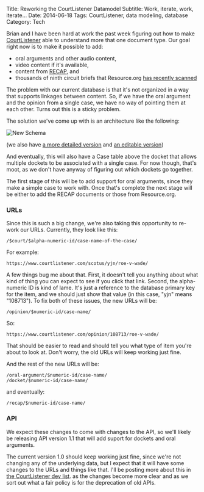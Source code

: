 Title: Reworking the CourtListener Datamodel
Subtitle: Work, iterate, work, iterate&hellip;
Date: 2014-06-18
Tags: CourtListener, data modeling, database
Category: Tech

Brian and I have  been hard at work the past week figuring out how to make 
[CourtListener][0] able to understand more that one document type. Our goal
 right now is to make it possible to add:

 - oral arguments and other audio content,
 - video content if it's available,
 - content from [RECAP][5], and
 - thousands of ninth circuit briefs that Resource.org [has recently scanned][1]

The problem with our current database is that it's not organized in a way 
that supports linkages between content. So, if we have the oral argument 
and the opinion from a single case, we have no way of pointing them at each
other. Turns out this is a sticky problem. 

The solution we've come up with is an architecture like the following:

![New Schema]({filename}/images/new-schema-design-compact_0.png)

(we also have [a more detailed version][3] and [an editable version][4])

And eventually, this will also have a Case table above the docket that 
allows multiple dockets to be associated with a single case. For now though,
that's moot, as we don't have anyway of figuring out which dockets go 
together. 

The first stage of this will be to add support for oral arguments, 
since they make a simple case to work with. Once that's complete the next 
stage will be either to add the RECAP documents or those from Resource.org. 

### URLs

Since this is such a big change, we're also taking this opportunity to 
re-work our URLs. Currently, they look like this:

    /$court/$alpha-numeric-id/case-name-of-the-case/

For example:

    https://www.courtlistener.com/scotus/yjn/roe-v-wade/

A few things bug me about that. First, it doesn't tell you anything about 
what kind of thing you can expect to see if you click that link. Second, 
the alpha-numeric ID is kind of lame. It's just a reference to the database
primary key for the item, and we should just show that value (in this case,
"yjn" means "108713"). To fix both of these issues, the new URLs will be:

    /opinion/$numeric-id/case-name/

So:

    https://www.courtlistener.com/opinion/108713/roe-v-wade/

That should be easier to read and should tell you what type of item you're 
about to look at. Don't worry, the old URLs will keep working just fine. 

And the rest of the new URLs will be:

    /oral-argument/$numeric-id/case-name/
    /docket/$numeric-id/case-name/

and eventually:

    /recap/$numeric-id/case-name/

### API

We expect these changes to come with changes to the API, 
so we'll likely be releasing API version 1.1 that will add suport for 
dockets and oral arguments. 

The current version 1.0 should keep working just fine, 
since we're not changing any of the underlying data, 
but I expect that it will have some changes to the URLs and things like 
that. I'll be posting more about this in [the CourtListener dev list][2]. 
as the changes become more clear and as we sort out what a fair policy is 
for the deprecation of old APIs. 

[0]: https://www.courtlistener.com/
[1]: https://law.resource.org/pub/us/case/ca9/
[2]: http://lists.freelawproject.org/cgi-bin/mailman/listinfo/dev
[3]: http://owncloud.freelawproject.org/public.php?service=files&t=76ef76ec69488fb72b4d96dba4809339
[4]: http://owncloud.freelawproject.org/public.php?service=files&t=62510f0282b06948e8c3d3b1e4946ec0
[5]: https://www.recapthelaw.org
